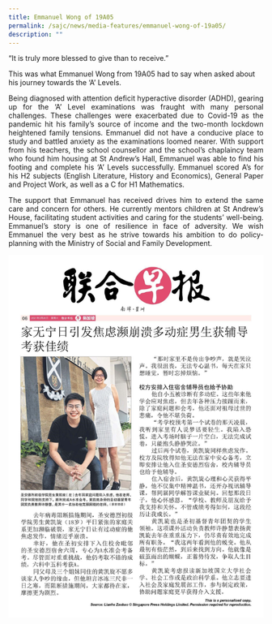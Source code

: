 ```yaml
---
title: Emmanuel Wong of 19A05
permalink: /sajc/news/media-features/emmanuel-wong-of-19a05/
description: ""
---
```

<p>&ldquo;It is truly more blessed to give than to receive.&rdquo;</p>
<p>This was what Emmanuel Wong from 19A05 had to say when asked about his journey towards the &lsquo;A&rsquo; Levels.</p>
<p align="justify">Being diagnosed with attention deficit hyperactive disorder (ADHD), gearing up for the &lsquo;A&rsquo; Level examinations was fraught with many personal challenges. These challenges were exacerbated due to Covid-19 as the pandemic hit his family&rsquo;s source of income and the two-month lockdown heightened family tensions. Emmanuel did not have a conducive place to study and battled anxiety as the examinations loomed nearer. With support from his teachers, the school counsellor and the school&rsquo;s chaplaincy team who found him housing at St Andrew&rsquo;s Hall, Emmanuel was able to find his footing and complete his &lsquo;A&rsquo; Levels successfully. Emmanuel scored A&rsquo;s for his H2 subjects (English Literature, History and Economics), General Paper and Project Work, as well as a C for H1 Mathematics.</p>
<p align="justify">The support that Emmanuel has received drives him to extend the same care and concern for others. He currently mentors children at St Andrew&rsquo;s House, facilitating student activities and caring for the students&rsquo; well-being. Emmanuel&rsquo;s story is one of resilience in face of adversity. We wish Emmanuel the very best as he strive towards his ambition to do policy-planning with the Ministry of Social and Family Development.</p>
<img src="/images/emman.jpg">